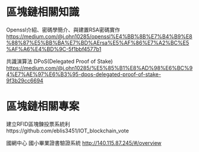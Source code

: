<h1>區塊鏈相關知識</h1>



Openssl介紹、密碼學簡介、與建置RSA密碼實作
https://medium.com/@j.ohn10285/openssl%E4%BB%8B%E7%B4%B9%E8%88%87%E5%BB%BA%E7%BD%AErsa%E5%AF%86%E7%A2%BC%E5%AF%A6%E4%BD%9C-5f1bbf4577b1


共識演算法 DPoS(Delegated Proof of Stake)
https://medium.com/@j.ohn10285/%E5%85%B1%E8%AD%98%E6%BC%94%E7%AE%97%E6%B3%95-dpos-delegated-proof-of-stake-9f3b29cc6694



<h1>區塊鏈相關專案</h1>
建立RFID區塊鍊投票系統利
https://github.com/eblis3451/IOT_blockchain_vote

國網中心 國小畢業證書驗證系統
http://140.115.87.245/#/overview
